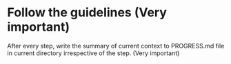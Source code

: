 # Follow the guidelines (Very important)

After every step, write the summary of current context to PROGRESS.md file in current directory irrespective of the step. (Very important)